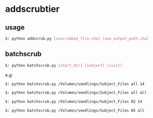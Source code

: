 # addscrubtier


## usage

```bash
$: python addscrub.py [unscrubbed_file.cha] [new_output_path.cha]
```

## batchscrub

```bash
$: python batchscrub.py [start_dir] [subject] [visit]
```

e.g:

```bash
$: python batchscrub.py /Volumes/seedlings/Subject_Files all 14
```

```bash
$: python batchscrub.py /Volumes/seedlings/Subject_Files all all
```

```bash
$: python batchscrub.py /Volumes/seedlings/Subject_Files 02 14
```

```bash
$: python batchscrub.py /Volumes/seedlings/Subject_Files 05 all
```